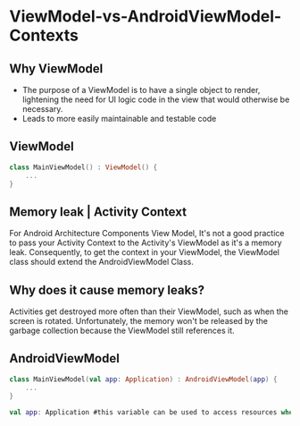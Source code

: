 # ViewModel-vs-AndroidViewModel-Contexts

## Why ViewModel
- The purpose of a ViewModel is to have a single object to render, lightening the need for UI logic code in the view that would otherwise be necessary.
- Leads to more easily maintainable and testable code

## ViewModel
```kotlin
class MainViewModel() : ViewModel() {
    ...
}
```
## Memory leak | Activity Context
For Android Architecture Components View Model, It's not a good practice to pass your Activity Context to the Activity's ViewModel as it's a memory leak. Consequently, to get the context in your ViewModel, the ViewModel class should extend the AndroidViewModel Class.

## Why does it cause memory leaks?
Activities get destroyed more often than their ViewModel, such as when the screen is rotated. Unfortunately, the memory won't be released by the garbage collection because the ViewModel still references it.

## AndroidViewModel
```kotlin
class MainViewModel(val app: Application) : AndroidViewModel(app) {
    ...
}

val app: Application #this variable can be used to access resources where you would normally use the Activity context.
```


